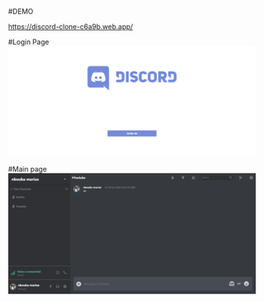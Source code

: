 #DEMO

https://discord-clone-c6a9b.web.app/

#Login Page
<img src="login.png">

#Main page
<img src="discord.png">